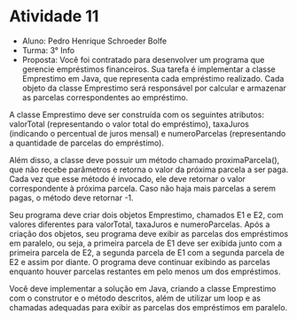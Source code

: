 # Atividade 11

* Aluno: Pedro Henrique Schroeder Bolfe
* Turma: 3° Info 
* Proposta:
Você foi contratado para desenvolver um programa que gerencie empréstimos financeiros. Sua tarefa é implementar a classe Emprestimo em Java, que representa cada empréstimo realizado. Cada objeto da classe Emprestimo será responsável por calcular e armazenar as parcelas correspondentes ao empréstimo.

A classe Emprestimo deve ser construída com os seguintes atributos: valorTotal (representando o valor total do empréstimo), taxaJuros (indicando o percentual de juros mensal) e numeroParcelas (representando a quantidade de parcelas do empréstimo).

Além disso, a classe deve possuir um método chamado proximaParcela(), que não recebe parâmetros e retorna o valor da próxima parcela a ser paga. Cada vez que esse método é invocado, ele deve retornar o valor correspondente à próxima parcela. Caso não haja mais parcelas a serem pagas, o método deve retornar -1.

Seu programa deve criar dois objetos Emprestimo, chamados E1 e E2, com valores diferentes para valorTotal, taxaJuros e numeroParcelas. Após a criação dos objetos, seu programa deve exibir as parcelas dos empréstimos em paralelo, ou seja, a primeira parcela de E1 deve ser exibida junto com a primeira parcela de E2, a segunda parcela de E1 com a segunda parcela de E2 e assim por diante. O programa deve continuar exibindo as parcelas enquanto houver parcelas restantes em pelo menos um dos empréstimos.

Você deve implementar a solução em Java, criando a classe Emprestimo com o construtor e o método descritos, além de utilizar um loop e as chamadas adequadas para exibir as parcelas dos empréstimos em paralelo.

```
